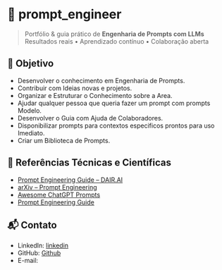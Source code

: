 # 🧠 prompt_engineer

> Portfólio & guia prático de **Engenharia de Prompts com LLMs**  
> Resultados reais • Aprendizado contínuo • Colaboração aberta


## 🎯 Objetivo
- Desenvolver o conhecimento em Engenharia de Prompts.
- Contribuir com Ideias novas e projetos.
- Organizar e Estruturar o Conhecimento sobre a Area.
- Ajudar qualquer pessoa que queria fazer um prompt com prompts Modelo.
- Desenvolver o Guia com Ajuda de Colaboradores.
- Disponibilizar prompts para contextos especificos prontos para uso Imediato.
- Criar um Biblioteca de Prompts.

## 📖 Referências Técnicas e Científicas
- [Prompt Engineering Guide – DAIR.AI](https://github.com/dair-ai/Prompt-Engineering-Guide)
- [arXiv – Prompt Engineering](https://arxiv.org/search/?query=prompt+engineering&searchtype=all)
- [Awesome ChatGPT Prompts](https://github.com/f/awesome-chatgpt-prompts)
- [Prompt Engineering Guide](https://www.promptingguide.ai/pt)

## 📬 Contato
- LinkedIn: [linkedin](https://www.linkedin.com/in/eduardo-moreno-neto/)
- GitHub: [Github](https://github.com/edummoreno)
- E-mail:
